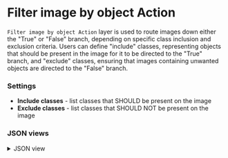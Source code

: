 # Filter image by object Action

`Filter image by object Action` layer is used to route images down either the "True" or "False" branch, depending on specific class inclusion and exclusion criteria. Users can define "include" classes, representing objects that should be present in the image for it to be directed to the "True" branch, and "exclude" classes, ensuring that images containing unwanted objects are directed to the "False" branch.

### Settings

- **Include classes** - list classes that SHOULD be present on the image
- **Exclude classes** - list classes that SHOULD NOT be present on the image

### JSON views

<details>
  <summary>JSON view</summary>

```json
{
    "action": "filter_images_by_object",
    "src": [
        "$data_1"
    ],
    "dst": [
        "$filter_images_by_object_2__true",
        "$filter_images_by_object_2__false"
    ],
    "settings": {
        "include": [
            "lemon"
        ],
        "exclude": [
            "kiwi"
        ]
    }
}
```

</details>





